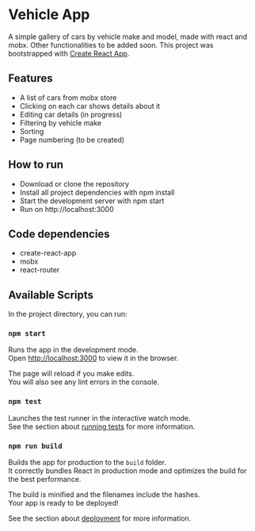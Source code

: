 # Vehicle App

A simple gallery of cars by vehicle make and model, made with react and mobx. Other functionalities to be added soon. 
This project was bootstrapped with [Create React App](https://github.com/facebook/create-react-app).

## Features
* A list of cars from mobx store
* Clicking on each car shows details about it 
* Editing car details (in progress)
* Filtering by vehicle make 
* Sorting 
* Page numbering (to be created)

## How to run
* Download or clone the repository
* Install all project dependencies with npm install
* Start the development server with npm start
* Run on http://localhost:3000

## Code dependencies
* create-react-app
* mobx
* react-router



## Available Scripts

In the project directory, you can run:

### `npm start`

Runs the app in the development mode.<br>
Open [http://localhost:3000](http://localhost:3000) to view it in the browser.

The page will reload if you make edits.<br>
You will also see any lint errors in the console.

### `npm test`

Launches the test runner in the interactive watch mode.<br>
See the section about [running tests](https://facebook.github.io/create-react-app/docs/running-tests) for more information.

### `npm run build`

Builds the app for production to the `build` folder.<br>
It correctly bundles React in production mode and optimizes the build for the best performance.

The build is minified and the filenames include the hashes.<br>
Your app is ready to be deployed!

See the section about [deployment](https://facebook.github.io/create-react-app/docs/deployment) for more information.


